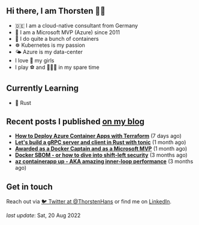 ## Hi there, I am Thorsten 👋🏼

- 🇩🇪 I am a cloud-native consultant from Germany
- 🔷 I am a Microsoft MVP (Azure) since 2011
- 🐳 I do quite a bunch of containers
- ☸️ Kubernetes is my passion
- 🌤 Azure is my data-center
- I love 💞 my girls
- I play ⚽️ and 🏃🏻‍♂️ in my spare time

## Currently Learning

- 🦀 Rust

## Recent posts I published [on my blog](https://thorsten-hans.com)

- **[How to Deploy Azure Container Apps with Terraform](https://www.thorsten-hans.com/deploy-azure-container-apps-with-terraform/)** (7 days ago)
- **[Let's build a gRPC server and client in Rust with tonic](https://www.thorsten-hans.com/grpc-services-in-rust-with-tonic/)** (1 month ago)
- **[Awarded as a Docker Captain and as a Microsoft MVP](https://www.thorsten-hans.com/awarded-as-docker-captain-and-microsoft-mvp/)** (1 month ago)
- **[Docker SBOM - or how to dive into shift-left security](https://www.thorsten-hans.com/docker-sbom-dive-into-shift-left-security/)** (3 months ago)
- **[az containerapp up - AKA amazing inner-loop performance](https://www.thorsten-hans.com/az-containerapp-aka-amazing-loop-performance/)** (3 months ago)

## Get in touch

Reach out via [🐦 Twitter at @ThorstenHans](https://twitter.com/ThorstenHans) or find me on [LinkedIn](https://linkedin.com/in/ThorstenHans).

_last update_: Sat, 20 Aug 2022
